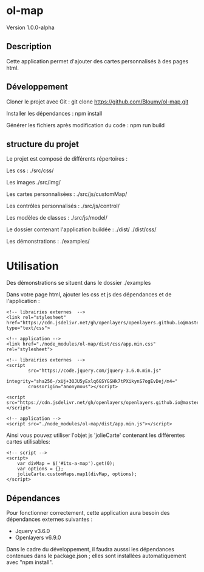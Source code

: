 # ol-map
Version 1.0.0-alpha

## Description
Cette application permet d'ajouter des cartes personnalisés à des pages html.

## Développement
Cloner le projet avec Git :
git clone https://github.com/Bloumy/ol-map.git

Installer les dépendances :
npm install

Générer les fichiers après modification du code :
npm run build

## structure du projet
Le projet est composé de différents répertoires :

Les css :
./src/css/

Les images
./src/img/

Les cartes personnalisées :
./src/js/customMap/

Les contrôles personnalisés :
./src/js/control/

Les modèles de classes :
./src/js/model/

Le dossier contenant l'application buildée :
./dist/
./dist/css/

Les démonstrations :
./examples/


# Utilisation
Des démonstrations se situent dans le dossier ./examples

Dans votre page html, ajouter les css et js des dépendances et de l'application :

    <!-- librairies externes  -->
    <link rel="stylesheet" href="https://cdn.jsdelivr.net/gh/openlayers/openlayers.github.io@master/en/v6.9.0/css/ol.css" type="text/css">

    <!-- application -->
    <link href="./node_modules/ol-map/dist/css/app.min.css" rel="stylesheet">

    <!-- librairies externes  -->
    <script
            src="https://code.jquery.com/jquery-3.6.0.min.js"
            integrity="sha256-/xUj+3OJU5yExlq6GSYGSHk7tPXikynS7ogEvDej/m4="
            crossorigin="anonymous"></script>

    <script src="https://cdn.jsdelivr.net/gh/openlayers/openlayers.github.io@master/en/v6.9.0/build/ol.js"></script>

    <!-- application -->
    <script src="./node_modules/ol-map/dist/app.min.js"></script>


Ainsi vous pouvez utiliser l'objet js 'jolieCarte' contenant les différentes cartes utilisables:

    <!-- script -->
    <script>
        var divMap = $('#its-a-map').get(0);
        var options = {};
        jolieCarte.customMaps.map1(divMap, options);
    </script>


## Dépendances
Pour fonctionner correctement, cette application aura besoin des dépendances externes suivantes :
- Jquery v3.6.0
- Openlayers v6.9.0

Dans le cadre du développement, il faudra ausssi les dépendances contenues dans le package.json ; elles sont installées automatiquement avec "npm install".
